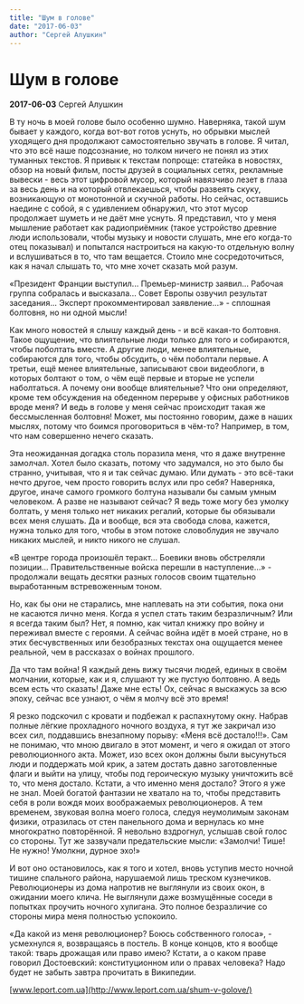 ```yaml
---
title: "Шум в голове"
date: "2017-06-03"
author: "Сергей Алушкин"
---
```


# Шум в голове

**2017-06-03** Сергей Алушкин

В ту ночь в моей голове было особенно шумно. Наверняка, такой шум бывает у каждого, когда вот-вот готов уснуть, но обрывки мыслей уходящего дня продолжают самостоятельно звучать в голове. Я читал, что это всё наше подсознание, но толком ничего не понял из этих туманных текстов. Я привык к текстам попроще: статейка в новостях, обзор на новый фильм, посты друзей в социальных сетях, рекламные вывески - весь этот цифровой мусор, который навязчиво лезет в глаза за весь день и на который отвлекаешься, чтобы развеять скуку, возникающую от монотонной и скучной работы. Но сейчас, оставшись наедине с собой, я с удивлением обнаружил, что этот мусор продолжает шуметь и не даёт мне уснуть. Я представил, что у меня мышление работает как радиоприёмник (такое устройство древние люди использовали, чтобы музыку и новости слушать, мне его когда-то отец показывал) и попытался настроиться на какую-то отдельную волну и вслушиваться в то, что там вещается. Стоило мне сосредоточиться, как я начал слышать то, что мне хочет сказать мой разум.

«Президент Франции выступил... Премьер-министр заявил... Рабочая группа собралась и высказала... Совет Европы озвучил результат заседания... Эксперт прокомментировал заявление...» - сплошная болтовня, но ни одной мысли!

Как много новостей я слышу каждый день - и всё какая-то болтовня. Такое ощущение, что влиятельные люди только для того и собираются, чтобы поболтать вместе. А другие люди, менее влиятельные, собираются для того, чтобы обсудить, о чём поболтали первые. А третьи, ещё менее влиятельные, записывают свои видеоблоги, в которых болтают о том, о чём ещё первые и вторые не успели наболтаться. А почему они вообще влиятельные? Что они определяют, кроме тем обсуждения на обеденном перерыве у офисных работников вроде меня? И ведь в голове у меня сейчас происходит такая же бессмысленная болтовня! Может, мы постоянно говорим, даже в наших мыслях, потому что боимся проговориться в чём-то? Например, в том, что нам совершенно нечего сказать.

Эта неожиданная догадка столь поразила меня, что я даже внутренне замолчал. Хотел было сказать, потому что задумался, но это было бы странно, учитывая, что я и так сейчас думаю. Или думать - это всё-таки нечто другое, чем просто говорить вслух или про себя? Наверняка, другое, иначе самого громкого болтуна называли бы самым умным человеком. А разве не называют сейчас? Я ведь тоже могу без умолку болтать, у меня только нет никаких регалий, которые бы обязывали всех меня слушать. Да и вообще, вся эта свобода слова, кажется, нужна только для того, чтобы в этом потоке словоблудия не звучало никаких мыслей, и никто никого не слушал.

«В центре города произошёл теракт... Боевики вновь обстреляли позиции... Правительственные войска перешли в наступление...» - продолжали вещать десятки разных голосов своим тщательно выработанным встревоженным тоном.

Но, как бы они не старались, мне наплевать на эти события, пока они не касаются лично меня. Когда я успел стать таким безразличным? Или я всегда таким был? Нет, я помню, как читал книжку про войну и переживал вместе с героями. А сейчас война идёт в моей стране, но в этих бесчувственных или безобразных текстах она ощущается менее реальной, чем в рассказах о войнах прошлого.

Да что там война! Я каждый день вижу тысячи людей, единых в своём молчании, которые, как и я, слушают ту же пустую болтовню. А ведь всем есть что сказать! Даже мне есть! Ох, сейчас я выскажусь за всю эпоху, сейчас все узнают, о чём я молчу всё это время!

Я резко подскочил с кровати и подбежал к распахнутому окну. Набрав полные лёгкие прохладного ночного воздуха, я тут же закричал изо всех сил, поддавшись внезапному порыву: «Меня всё достало!!!». Сам не понимаю, что мною двигало в этот момент, и чего я ожидал от этого революционного акта. Может, изо всех окон должны были высунуться люди и поддержать мой крик, а затем достать давно заготовленные флаги и выйти на улицу, чтобы под героическую музыку уничтожить всё то, что меня достало. Кстати, а что именно меня достало? Этого я уже не знал. Моей богатой фантазии не хватало на то, чтобы представить себя в роли вождя моих воображаемых революционеров. А тем временем, звуковая волна моего голоса, следуя неумолимым законам физики, отразилась от стен панельного дома и вернулась ко мне многократно повторённой. Я невольно вздрогнул, услышав свой голос со стороны. Тут же зазвучали предательские мысли: «Замолчи! Тише! Не нужно! Умолкни, дурное эхо!»

И вот оно остановилось, как я того и хотел, вновь уступив место ночной тишине спального района, нарушаемой лишь треском кузнечиков. Революционеры из дома напротив не выглянули из своих окон, в ожидании моего клича. Не выглянули даже возмущённые соседи в попытках проучить ночного хулигана. Это полное безразличие со стороны мира меня полностью успокоило.

«Да какой из меня революционер? Боюсь собственного голоса», - усмехнулся я, возвращаясь в постель. В конце концов, кто я вообще такой: тварь дрожащая или право имею? Кстати, а о каком праве говорил Достоевский: конституционном или о правах человека? Надо будет не забыть завтра прочитать в Википедии.

[www.leport.com.ua](http://www.leport.com.ua/shum-v-golove/)